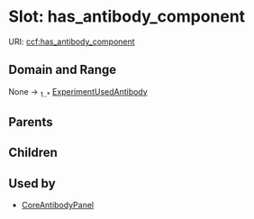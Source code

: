 
# Slot: has_antibody_component



URI: [ccf:has_antibody_component](http://purl.org/ccf/has_antibody_component)


## Domain and Range

None &#8594;  <sub>1..\*</sub> [ExperimentUsedAntibody](ExperimentUsedAntibody.md)

## Parents


## Children


## Used by

 * [CoreAntibodyPanel](CoreAntibodyPanel.md)
